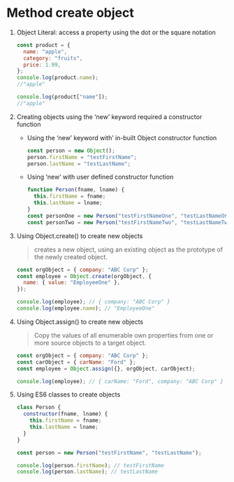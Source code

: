 # Method create object

1. Object Literal: access a property using the dot or the square notation

   ```javascript
   const product = {
     name: "apple",
     category: "fruits",
     price: 1.99,
   };
   console.log(product.name);
   //"apple"

   console.log(product["name"]);
   //"apple"
   ```

2. Creating objects using the ‘new’ keyword required a constructor function
   - Using the ‘new’ keyword with’ in-built Object constructor function
     ```javascript
     const person = new Object();
     person.firstName = "testFirstName";
     person.lastName = "testLastName";
     ```
   - Using ‘new’ with user defined constructor function
     ```javascript
     function Person(fname, lname) {
       this.firstName = fname;
       this.lastName = lname;
     }
     const personOne = new Person("testFirstNameOne", "testLastNameOne");
     const personTwo = new Person("testFirstNameTwo", "testLastNameTwo");
     ```
3. Using Object.create() to create new objects

   > creates a new object, using an existing object as the prototype of the newly created object.

   ```javascript
   const orgObject = { company: "ABC Corp" };
   const employee = Object.create(orgObject, {
     name: { value: "EmployeeOne" },
   });

   console.log(employee); // { company: "ABC Corp" }
   console.log(employee.name); // "EmployeeOne"
   ```

4. Using Object.assign() to create new objects

   > Copy the values of all enumerable own properties from one or more source objects to a target object.

   ```javascript
   const orgObject = { company: "ABC Corp" };
   const carObject = { carName: "Ford" };
   const employee = Object.assign({}, orgObject, carObject);

   console.log(employee); // { carName: "Ford", company: "ABC Corp" }
   ```

5. Using ES6 classes to create objects

   ```javascript
   class Person {
     constructor(fname, lname) {
       this.firstName = fname;
       this.lastName = lname;
     }
   }

   const person = new Person("testFirstName", "testLastName");

   console.log(person.firstName); // testFirstName
   console.log(person.lastName); // testLastName
   ```
